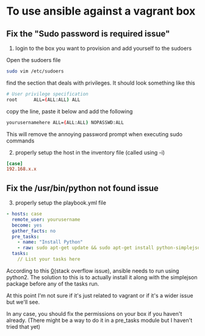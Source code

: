 # To use ansible against a vagrant box

## Fix the "Sudo password is required issue"
[1]: http://stackoverflow.com/questions/37434598/ansible-sudo-without-password

1. login to the box you want to provision and add yourself to the sudoers

Open the sudoers file
``` bash
sudo vim /etc/sudoers
```

find the section that deals with privileges. It should look something like this
```bash
# User privilege specification
root      ALL=(ALL:ALL) ALL
```

copy the line, paste it below and add the following
```bash
yourusernamehere ALL=(ALL:ALL) NOPASSWD:ALL
```
This will remove the annoying password prompt when executing sudo commands

2. properly setup the host in the inventory file (called using -i)

```ini
[case]
192.168.x.x
```

## Fix the /usr/bin/python not found issue

3. properly setup the playbook.yml file

```yaml
- hosts: case
  remote_user: yourusername
  become: yes
  gather_facts: no
  pre_tasks:
    - name: "Install Python"
    - raw: sudo apt-get update && sudo apt-get install python-simplejson
  tasks:
    // List your tasks here
```

According to this [0](stack overflow issue), ansible needs to run using python2. The
solution to this is to actually install it along with the simplejson package before any of
the tasks run.

At this point I'm not sure if it's just related to vagrant or if it's a wider issue but
we'll see.

In any case, you should fix the permissions on your box if you haven't already. (There
might be a way to do it in a pre_tasks module but I haven't tried that yet)

[0]:
http://stackoverflow.com/questions/32429259/ansible-fails-with-bin-sh-1-usr-bin-python-not-found
